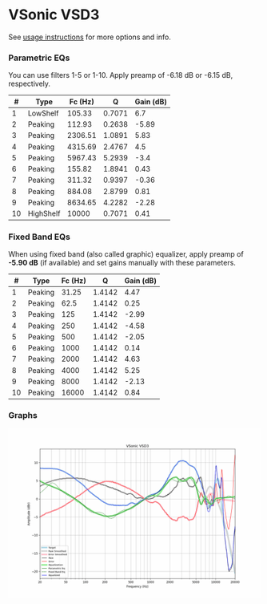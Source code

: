 # VSonic VSD3
See [usage instructions](https://github.com/jaakkopasanen/AutoEq#usage) for more options and info.

### Parametric EQs
You can use filters 1-5 or 1-10. Apply preamp of -6.18 dB or -6.15 dB, respectively.

|   # | Type      |   Fc (Hz) |      Q |   Gain (dB) |
|-----|-----------|-----------|--------|-------------|
|   1 | LowShelf  |    105.33 | 0.7071 |        6.7  |
|   2 | Peaking   |    112.93 | 0.2638 |       -5.89 |
|   3 | Peaking   |   2306.51 | 1.0891 |        5.83 |
|   4 | Peaking   |   4315.69 | 2.4767 |        4.5  |
|   5 | Peaking   |   5967.43 | 5.2939 |       -3.4  |
|   6 | Peaking   |    155.82 | 1.8941 |        0.43 |
|   7 | Peaking   |    311.32 | 0.9397 |       -0.36 |
|   8 | Peaking   |    884.08 | 2.8799 |        0.81 |
|   9 | Peaking   |   8634.65 | 4.2282 |       -2.28 |
|  10 | HighShelf |  10000    | 0.7071 |        0.41 |

### Fixed Band EQs
When using fixed band (also called graphic) equalizer, apply preamp of **-5.90 dB** (if available) and set gains manually with these parameters.

|   # | Type    |   Fc (Hz) |      Q |   Gain (dB) |
|-----|---------|-----------|--------|-------------|
|   1 | Peaking |     31.25 | 1.4142 |        4.47 |
|   2 | Peaking |     62.5  | 1.4142 |        0.25 |
|   3 | Peaking |    125    | 1.4142 |       -2.99 |
|   4 | Peaking |    250    | 1.4142 |       -4.58 |
|   5 | Peaking |    500    | 1.4142 |       -2.05 |
|   6 | Peaking |   1000    | 1.4142 |        0.14 |
|   7 | Peaking |   2000    | 1.4142 |        4.63 |
|   8 | Peaking |   4000    | 1.4142 |        5.25 |
|   9 | Peaking |   8000    | 1.4142 |       -2.13 |
|  10 | Peaking |  16000    | 1.4142 |        0.84 |

### Graphs
![](./VSonic%20VSD3.png)
